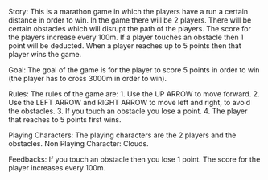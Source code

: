 Story: This is a marathon game in which the players have a run a certain distance in order to win. In the game there will be 2 players. There will be certain obstacles which will disrupt the path of the players. The score for the players increase every 100m. If a player touches an obstacle then 1 point will be deducted. When a player reaches up to 5 points then that player wins the game.

 Goal: The goal of the game is for the player to score 5 points in order to win (the player has to cross 3000m in order to win).
 
 Rules: The rules of the game are:
        1. Use the UP ARROW to move forward.
        2. Use the LEFT ARROW and RIGHT ARROW to move left and right, to avoid the obstacles.
        3. If you touch an obstacle you lose a point.
        4. The player that reaches to 5 points first wins.

Playing Characters: The playing characters are the 2 players and the obstacles.
Non Playing Character: Clouds.

Feedbacks: If you touch an obstacle then you lose 1 point. The score for the player increases every 100m.

